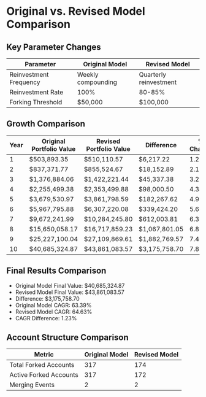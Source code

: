 # Original vs. Revised Model Comparison

## Key Parameter Changes

| Parameter | Original Model | Revised Model |
|-----------|---------------|---------------|
| Reinvestment Frequency | Weekly compounding | Quarterly reinvestment |
| Reinvestment Rate | 100% | 80-85% |
| Forking Threshold | $50,000 | $100,000 |

## Growth Comparison

| Year | Original Portfolio Value | Revised Portfolio Value | Difference | % Change |
|------|--------------------------|--------------------------|------------|----------|
| 1 | $503,893.35 | $510,110.57 | $6,217.22 | 1.23% |
| 2 | $837,371.77 | $855,524.67 | $18,152.89 | 2.17% |
| 3 | $1,376,884.06 | $1,422,221.44 | $45,337.38 | 3.29% |
| 4 | $2,255,499.38 | $2,353,499.88 | $98,000.50 | 4.34% |
| 5 | $3,679,530.97 | $3,861,798.59 | $182,267.62 | 4.95% |
| 6 | $5,967,795.88 | $6,307,220.08 | $339,424.20 | 5.69% |
| 7 | $9,672,241.99 | $10,284,245.80 | $612,003.81 | 6.33% |
| 8 | $15,650,058.17 | $16,717,859.23 | $1,067,801.05 | 6.82% |
| 9 | $25,227,100.04 | $27,109,869.61 | $1,882,769.57 | 7.46% |
| 10 | $40,685,324.87 | $43,861,083.57 | $3,175,758.70 | 7.81% |

## Final Results Comparison

- Original Model Final Value: $40,685,324.87
- Revised Model Final Value: $43,861,083.57
- Difference: $3,175,758.70
- Original Model CAGR: 63.39%
- Revised Model CAGR: 64.63%
- CAGR Difference: 1.23%

## Account Structure Comparison

| Metric | Original Model | Revised Model |
|--------|---------------|---------------|
| Total Forked Accounts | 317 | 174 |
| Active Forked Accounts | 317 | 172 |
| Merging Events | 2 | 2 |
